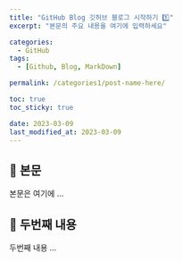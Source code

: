 ```yaml
---
title: "GitHub Blog 깃허브 블로그 시작하기 1️⃣"
excerpt: "본문의 주요 내용을 여기에 입력하세요"

categories:
  - GitHub
tags:
  - [Github, Blog, MarkDown]

permalink: /categories1/post-name-here/

toc: true
toc_sticky: true

date: 2023-03-09
last_modified_at: 2023-03-09
---
```


## 🦥 본문

본문은 여기에 ...


## 🦥 두번째 내용

두번째 내용 ...